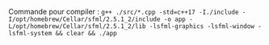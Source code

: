 Commande pour compiler : `g++ ./src/*.cpp -std=c++17 -I./include -I/opt/homebrew/Cellar/sfml/2.5.1_2/include -o app -L/opt/homebrew/Cellar/sfml/2.5.1_2/lib -lsfml-graphics -lsfml-window -lsfml-system && clear && ./app`
